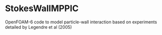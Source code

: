 # StokesWallMPPIC
OpenFOAM-6 code to model particle-wall interaction based on experiments detailed by Legendre et al (2005)

